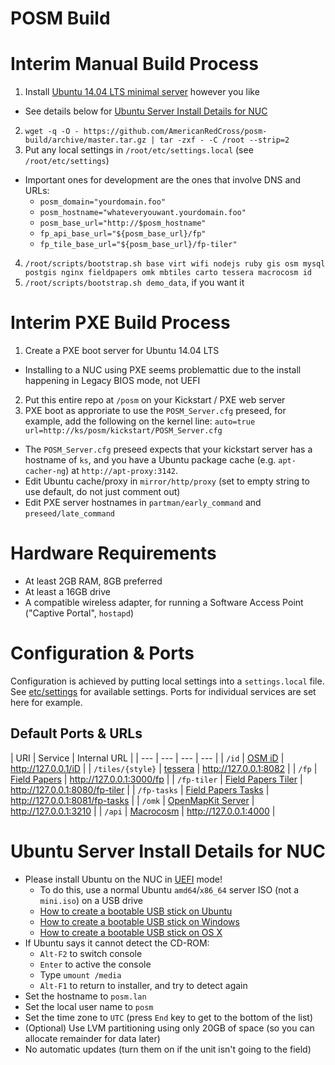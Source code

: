 # POSM Build

Interim Manual Build Process
============================

 1. Install [Ubuntu 14.04 LTS minimal server](http://www.ubuntu.com/download/server) however you like
   * See details below for [Ubuntu Server Install Details for NUC](#ubuntu-server-install-details-for-nuc)
 2.  `wget -q -O - https://github.com/AmericanRedCross/posm-build/archive/master.tar.gz | tar -zxf - -C /root --strip=2`
 3. Put any local settings in `/root/etc/settings.local` (see `/root/etc/settings`)
   * Important ones for development are the ones that involve DNS and URLs:
      * `posm_domain="yourdomain.foo"`
      * `posm_hostname="whateveryouwant.yourdomain.foo"`
      * `posm_base_url="http://$posm_hostname"`
      * `fp_api_base_url="${posm_base_url}/fp"`
      * `fp_tile_base_url="${posm_base_url}/fp-tiler"`
 4. `/root/scripts/bootstrap.sh base virt wifi nodejs ruby gis osm mysql postgis nginx fieldpapers omk mbtiles carto tessera macrocosm id`
 5. `/root/scripts/bootstrap.sh demo_data`, if you want it

Interim PXE Build Process
=========================

 1. Create a PXE boot server for Ubuntu 14.04 LTS
   * Installing to a NUC using PXE seems problemattic due to the install happening in Legacy BIOS mode, not UEFI
 2. Put this entire repo at `/posm` on your Kickstart / PXE web server
 3. PXE boot as approriate to use the `POSM_Server.cfg` preseed, for example, add the following on the kernel line: `auto=true url=http://ks/posm/kickstart/POSM_Server.cfg`
   * The `POSM_Server.cfg` preseed expects that your kickstart server has a hostname of `ks`, and you have a Ubuntu package cache (e.g. `apt-cacher-ng`) at `http://apt-proxy:3142`.
   * Edit Ubuntu cache/proxy in `mirror/http/proxy` (set to empty string to use default, do not just comment out)
   * Edit PXE server hostnames in `partman/early_command` and `preseed/late_command`


Hardware Requirements
=====================
 * At least 2GB RAM, 8GB preferred
 * At least a 16GB drive
 * A compatible wireless adapter, for running a Software Access Point ("Captive Portal", `hostapd`)

Configuration & Ports
=====================

Configuration is achieved by putting local settings into a `settings.local` file. See [etc/settings](kickstart/etc/settings) for available settings.  Ports for individual services are set here for example.

Default Ports & URLs
--------------------

| URI | Service | Internal URL |
| --- | --- | --- | --- |
| `/id` | [OSM iD](https://github.com/AmericanRedCross/iD) | http://127.0.0.1/iD |
| `/tiles/{style}` | [tessera](https://github.com/mojodna/tessera) | http://127.0.0.1:8082 |
| `/fp` | [Field Papers](https://github.com/fieldpapers/fp-web) | http://127.0.0.1:3000/fp |
| `/fp-tiler` | [Field Papers Tiler](https://github.com/fieldpapers/fp-tiler) | http://127.0.0.1:8080/fp-tiler |
| `/fp-tasks` | [Field Papers Tasks](https://github.com/fieldpapers/fp-tasks) | http://127.0.0.1:8081/fp-tasks |
| `/omk` | [OpenMapKit Server](https://github.com/AmericanRedCross/OpenMapKitServer) | http://127.0.0.1:3210 |
| `/api` | [Macrocosm](https://github.com/AmericanRedCross/macrocosm) | http://127.0.0.1:4000 |

Ubuntu Server Install Details for NUC
=====================================
 * Please install Ubuntu on the NUC in [UEFI](https://en.wikipedia.org/wiki/Unified_Extensible_Firmware_Interface) mode!
   * To do this, use a normal Ubuntu `amd64`/`x86_64` server ISO (not a `mini.iso`) on a USB drive
   * [How to create a bootable USB stick on Ubuntu](http://www.ubuntu.com/download/desktop/create-a-usb-stick-on-ubuntu)
   * [How to create a bootable USB stick on Windows](http://www.ubuntu.com/download/desktop/create-a-usb-stick-on-windows)
   * [How to create a bootable USB stick on OS X](http://www.ubuntu.com/download/desktop/create-a-usb-stick-on-mac-osx)
 * If Ubuntu says it cannot detect the CD-ROM:
   * `Alt-F2` to switch console
   * `Enter` to active the console
   * Type `umount /media`
   * `Alt-F1` to return to installer, and try to detect again
 * Set the hostname to `posm.lan`
 * Set the local user name to `posm`
 * Set the time zone to `UTC` (press `End` key to get to the bottom of the list)
 * (Optional) Use LVM partitioning using only 20GB of space (so you can allocate remainder for data later)
 * No automatic updates (turn them on if the unit isn't going to the field)
